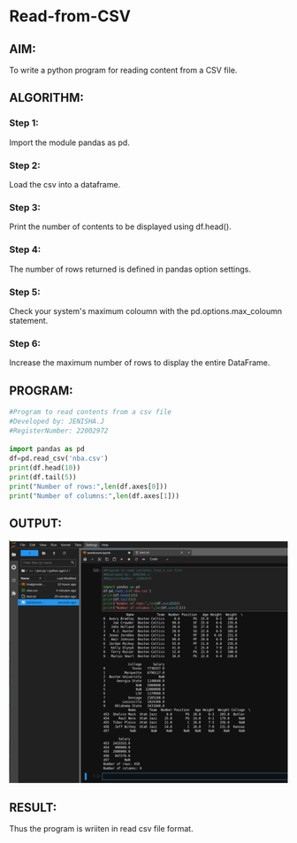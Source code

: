 # Read-from-CSV

## AIM:
To write a python program for reading content from a CSV file.
## ALGORITHM:
### Step 1:
Import the module pandas as pd. 
### Step 2:
Load the csv into a dataframe.
### Step 3:
Print the number of contents to be displayed using df.head().
### Step 4:
The number of rows returned is defined in pandas option settings.
### Step 5:
Check your system's maximum coloumn with the pd.options.max_coloumn statement.
### Step 6:
Increase the maximum number of rows to display the entire DataFrame.
## PROGRAM:
```python
#Program to read contents from a csv file 
#Developed by: JENISHA.J
#RegisterNumber: 22002972

import pandas as pd 
df=pd.read_csv('nba.csv') 
print(df.head(10)) 
print(df.tail(5)) 
print("Number of rows:",len(df.axes[0])) 
print("Number of columns:",len(df.axes[1]))
```

## OUTPUT:
![model](readcsv.png)
<br>

## RESULT:
Thus the program is wriiten in read csv file format.